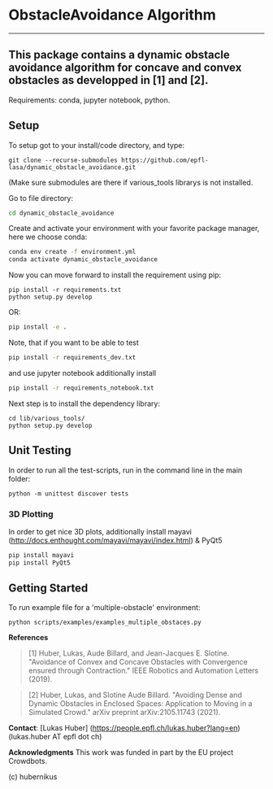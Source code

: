# ObstacleAvoidance Algorithm
---
This package contains a dynamic obstacle avoidance algorithm for concave and convex obstacles as developped in [1] and [2].
---
Requirements: conda, jupyter notebook, python.

## Setup
To setup got to your install/code directory, and type:
```
git clone --recurse-submodules https://github.com/epfl-lasa/dynamic_obstacle_avoidance.git
```
(Make sure submodules are there if various_tools librarys is not installed.

Go to file directory:

```sh
cd dynamic_obstacle_avoidance

``` 

Create and activate your environment with your favorite package manager, here we choose conda:
```sh
conda env create -f environment.yml
conda activate dynamic_obstacle_avoidance
``` 

Now you can move forward to install the requirement using pip:
```
pip install -r requirements.txt
python setup.py develop
```

OR:
``` sh
pip install -e .

```

Note, that if you want to be able to test 
``` sh
pip install -r requirements_dev.txt
```
and use jupyter notebook additionally install
``` sh
pip install -r requirements_notebook.txt
```


Next step is to install the dependency library:
```
cd lib/various_tools/
python setup.py develop
```

## Unit Testing
In order to run all the test-scripts, run in the command line in the main folder:
```
python -m unittest discover tests
```


### 3D Plotting
In order to get nice 3D plots, additionally install mayavi (http://docs.enthought.com/mayavi/mayavi/index.html) & PyQt5

``` sh
pip install mayavi
pip install PyQt5
```

## Getting Started
To run example file for a 'multiple-obstacle' environment:
```
python scripts/examples/examples_multiple_obstaces.py
```


**References**     
> [1] Huber, Lukas, Aude Billard, and Jean-Jacques E. Slotine. "Avoidance of Convex and Concave Obstacles with Convergence ensured through Contraction." IEEE Robotics and Automation Letters (2019).

> [2] Huber, Lukas, and Slotine Aude Billard. "Avoiding Dense and Dynamic Obstacles in Enclosed Spaces: Application to Moving in a Simulated Crowd." arXiv preprint arXiv:2105.11743 (2021).

**Contact**: [Lukas Huber] (https://people.epfl.ch/lukas.huber?lang=en) (lukas.huber AT epfl dot ch)

**Acknowledgments**
This work was funded in part by the EU project Crowdbots.

(c) hubernikus
